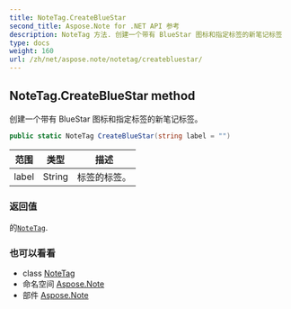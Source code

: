 ```yaml
---
title: NoteTag.CreateBlueStar
second_title: Aspose.Note for .NET API 参考
description: NoteTag 方法. 创建一个带有 BlueStar 图标和指定标签的新笔记标签
type: docs
weight: 160
url: /zh/net/aspose.note/notetag/createbluestar/
---
```

## NoteTag.CreateBlueStar method

创建一个带有 BlueStar 图标和指定标签的新笔记标签。

```csharp
public static NoteTag CreateBlueStar(string label = "")
```

| 范围 | 类型 | 描述 |
| --- | --- | --- |
| label | String | 标签的标签。 |

### 返回值

的[`NoteTag`](../).

### 也可以看看

* class [NoteTag](../)
* 命名空间 [Aspose.Note](../../notetag/)
* 部件 [Aspose.Note](../../../)


